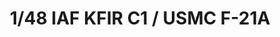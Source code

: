 ---
layout: product
title: "1/48 IAF KFIR C1 / USMC F-21A"
price: "5800" 
desc: "Maketa"
img_path: "/assets/img/KIN48053.webp"
brand: "N/A"
available: false
special_offer: false
new: false
soon: false
cat: "010000"
subcat: "010700"
subsubcat: "0N/A"
sifra: "KIN48053"
popular: false
spec: false
---